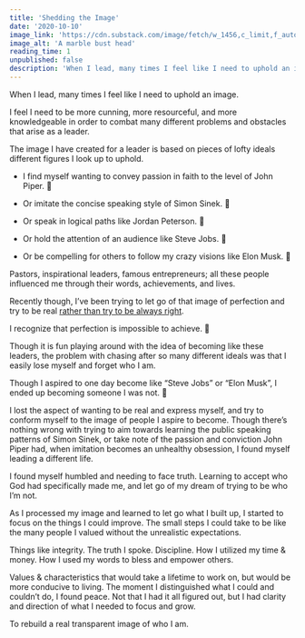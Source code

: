 ```yaml
---
title: 'Shedding the Image'
date: '2020-10-10'
image_link: 'https://cdn.substack.com/image/fetch/w_1456,c_limit,f_auto,q_auto:good,fl_progressive:steep/https%3A%2F%2Fbucketeer-e05bbc84-baa3-437e-9518-adb32be77984.s3.amazonaws.com%2Fpublic%2Fimages%2F316959e6-0265-4247-97e8-058a59f414f2_6000x4000.jpeg'
image_alt: 'A marble bust head'
reading_time: 1
unpublished: false
description: 'When I lead, many times I feel like I need to uphold an image...'
---
```

When I lead, many times I feel like I need to uphold an image.

I feel I need to be more cunning, more resourceful, and more knowledgeable in order to combat many different problems and obstacles that arise as a leader.

The image I have created for a leader is based on pieces of lofty ideals different figures I look up to uphold.

- I find myself wanting to convey passion in faith to the level of John Piper. 🙏

- Or imitate the concise speaking style of Simon Sinek. 🎤

- Or speak in logical paths like Jordan Peterson. 🏫

- Or hold the attention of an audience like Steve Jobs. 🍎

- Or be compelling for others to follow my crazy visions like Elon Musk. 🚀

Pastors, inspirational leaders, famous entrepreneurs; all these people influenced me through their words, achievements, and lives.

Recently though, I’ve been trying to let go of that image of perfection and try to be real [rather than try to be always right](https://ericlee.substack.com/p/real-over-right).

I recognize that perfection is impossible to achieve. 🚫

Though it is fun playing around with the idea of becoming like these leaders, the problem with chasing after so many different ideals was that I easily lose myself and forget who I am.

Though I aspired to one day become like “Steve Jobs” or “Elon Musk”, I ended up becoming someone I was not. 🤔

I lost the aspect of wanting to be real and express myself, and try to conform myself to the image of people I aspire to become. Though there’s nothing wrong with trying to aim towards learning the public speaking patterns of Simon Sinek, or take note of the passion and conviction John Piper had, when imitation becomes an unhealthy obsession, I found myself leading a different life.

I found myself humbled and needing to face truth. Learning to accept who God had specifically made me, and let go of my dream of trying to be who I’m not.

As I processed my image and learned to let go what I built up, I started to focus on the things I could improve. The small steps I could take to be like the many people I valued without the unrealistic expectations.

Things like integrity. The truth I spoke. Discipline. How I utilized my time & money. How I used my words to bless and empower others.

Values & characteristics that would take a lifetime to work on, but would be more conducive to living. The moment I distinguished what I could and couldn’t do, I found peace. Not that I had it all figured out, but I had clarity and direction of what I needed to focus and grow.

To rebuild a real transparent image of who I am.